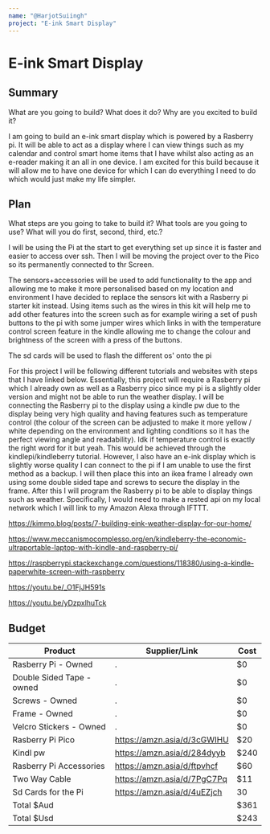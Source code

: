 ```yaml
---
name: "@HarjotSuiingh"
project: "E-ink Smart Display"
---
```


# E-ink Smart Display

## Summary


What are you going to build? What does it do? Why are you excited to build it?


I am going to build an e-ink smart display which is powered by a Rasberry pi. It will be able to act as a display where I can view things such as my calendar and control smart home items that I have whilst also acting as an e-reader making it an all in one device. I am excited for this build because it will allow me to have one device for which I can do everything I need to do which would just make my life simpler.


## Plan


What steps are you going to take to build it? What tools are you going to use? What will you do first, second, third, etc.?

I will be using the Pi at the start to get everything set up since it is faster and easier to access over ssh. Then I will be moving the project over to the Pico so its permanently connected to thr Screen.

The sensors+accessories will be used to add functionality to the app and allowing me to make it more personalised based on my location and environment I have decided to replace the sensors kit with a Rasberry pi starter kit instead. Using items such as the wires in this kit will help me to add other features into the screen such as for example wiring a set of push buttons to the pi with some jumper wires which links in with the temperature control screen feature in the kindle allowing me to change the colour and brightness of the screen with a press of the buttons.

The sd cards will be used to flash the different os' onto the pi

For this project I will be following different tutorials and websites with steps that I have linked below. Essentially, this project will require a Rasberry pi which I already own as well as a Rasberry pico since my pi is a slightly older version and might not be able to run the weather display. I will be connecting the Rasberry pi to the display using a kindle pw due to the display being very high quality and having features such as temperature control (the colour of the screen can be adjusted to make it more yellow / white depending on the environment and lighting conditions so it has the perfect viewing angle and readability). Idk if temperature control is exactly the right word for it but yeah. This would be achieved through the kindlepi/kindleberry tutorial. However, I also have an e-ink display which is slightly worse quality I can connect to the pi if I am unable to use the first method as a backup. I will then place this into an ikea frame I already own using some double sided tape and screws to secure the display in the frame. After this I will program the Rasberry pi to be able to display things such as weather. Specifically, I would need to make a rested api on my local network which I will link to my Amazon Alexa through IFTTT.

https://kimmo.blog/posts/7-building-eink-weather-display-for-our-home/

https://www.meccanismocomplesso.org/en/kindleberry-the-economic-ultraportable-laptop-with-kindle-and-raspberry-pi/

https://raspberrypi.stackexchange.com/questions/118380/using-a-kindle-paperwhite-screen-with-raspberry

https://youtu.be/_O1FjJH591s

https://youtu.be/yDzpxlhuTck


## Budget


| Product         | Supplier/Link                         | Cost   |
| --------------- | ------------------------------------- | ------ |
| Rasberry Pi  - Owned | . | $0  |
| Double Sided Tape - owned | . | $0  |
| Screws - Owned | . | $0 |
| Frame - Owned | . | $0 |
| Velcro Stickers - Owned|  . | $0 |
| Rasberry Pi Pico| https://amzn.asia/d/3cGWIHU  | $20  |
| Kindl pw| https://amzn.asia/d/284dyyb | $240
| Rasberry Pi Accessories| https://amzn.asia/d/ftpvhcf | $60 |
| Two Way Cable| https://amzn.asia/d/7PgC7Pq | $11|
| Sd Cards for the Pi| https://amzn.asia/d/4uEZjch| 30|
| Total       $Aud    |                                       | $361 |
| Total       $Usd    |                                       | $243 |

